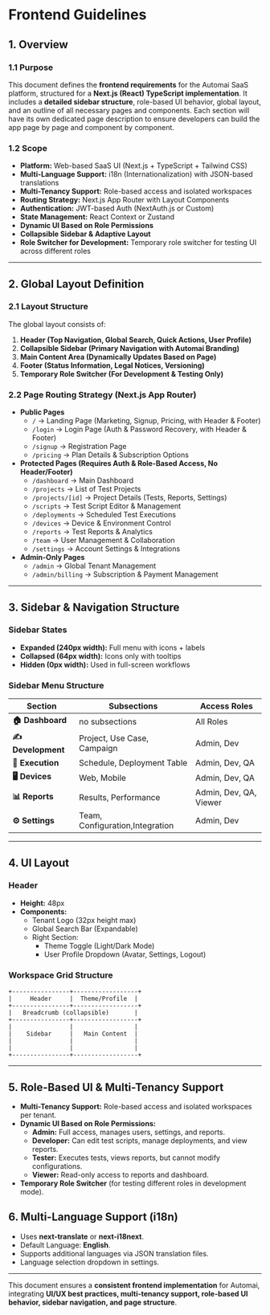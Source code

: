# Frontend Guidelines

## 1. Overview
### 1.1 Purpose
This document defines the **frontend requirements** for the Automai SaaS platform, structured for a **Next.js (React) TypeScript implementation**. It includes a **detailed sidebar structure**, role-based UI behavior, global layout, and an outline of all necessary pages and components. Each section will have its own dedicated page description to ensure developers can build the app page by page and component by component.

### 1.2 Scope
- **Platform:** Web-based SaaS UI (Next.js + TypeScript + Tailwind CSS)
- **Multi-Language Support:** i18n (Internationalization) with JSON-based translations
- **Multi-Tenancy Support:** Role-based access and isolated workspaces
- **Routing Strategy:** Next.js App Router with Layout Components
- **Authentication:** JWT-based Auth (NextAuth.js or Custom)
- **State Management:** React Context or Zustand
- **Dynamic UI Based on Role Permissions**
- **Collapsible Sidebar & Adaptive Layout**
- **Role Switcher for Development:** Temporary role switcher for testing UI across different roles

---

## 2. Global Layout Definition
### 2.1 Layout Structure
The global layout consists of:
1. **Header (Top Navigation, Global Search, Quick Actions, User Profile)**
2. **Collapsible Sidebar (Primary Navigation with Automai Branding)**
3. **Main Content Area (Dynamically Updates Based on Page)**
4. **Footer (Status Information, Legal Notices, Versioning)**
5. **Temporary Role Switcher (For Development & Testing Only)**

### 2.2 Page Routing Strategy (Next.js App Router)
- **Public Pages**
  - `/` → Landing Page (Marketing, Signup, Pricing, with Header & Footer)
  - `/login` → Login Page (Auth & Password Recovery, with Header & Footer)
  - `/signup` → Registration Page
  - `/pricing` → Plan Details & Subscription Options
- **Protected Pages (Requires Auth & Role-Based Access, No Header/Footer)**
  - `/dashboard` → Main Dashboard
  - `/projects` → List of Test Projects
  - `/projects/[id]` → Project Details (Tests, Reports, Settings)
  - `/scripts` → Test Script Editor & Management
  - `/deployments` → Scheduled Test Executions
  - `/devices` → Device & Environment Control
  - `/reports` → Test Reports & Analytics
  - `/team` → User Management & Collaboration
  - `/settings` → Account Settings & Integrations
- **Admin-Only Pages**
  - `/admin` → Global Tenant Management
  - `/admin/billing` → Subscription & Payment Management

---

## 3. Sidebar & Navigation Structure
### Sidebar States
- **Expanded (240px width):** Full menu with icons + labels
- **Collapsed (64px width):** Icons only with tooltips
- **Hidden (0px width):** Used in full-screen workflows

### Sidebar Menu Structure
| **Section**               | **Subsections**                | **Access Roles** |
|--------------------------|-------------------------------|-----------------|
| **🏠 Dashboard**         | no subsections           | All Roles       |
| **✍️  Development** | Project, Use Case, Campaign | Admin, Dev |
| **🚀 Execution** | Schedule, Deployment Table | Admin, Dev, QA  |
| **🖥️ Devices** | Web, Mobile | Admin, Dev, QA  |
| **📊 Reports** | Results, Performance  | Admin, Dev, QA, Viewer |
| **⚙️ Settings** | Team, Configuration,Integration  | Admin, Dev      |

---

## 4. UI Layout
### Header
- **Height:** 48px
- **Components:** 
  - Tenant Logo (32px height max)
  - Global Search Bar (Expandable)
  - Right Section:
    - Theme Toggle (Light/Dark Mode)
    - User Profile Dropdown (Avatar, Settings, Logout)

### Workspace Grid Structure
```
+----------------+------------------+
|     Header     |  Theme/Profile  |
+----------------+------------------+
|   Breadcrumb (collapsible)       |
+----------------+------------------+
|                |                 |
|    Sidebar     |   Main Content  |
|                |                 |
|                |                 |
+----------------+------------------+
```

---

## 5. Role-Based UI & Multi-Tenancy Support
- **Multi-Tenancy Support:** Role-based access and isolated workspaces per tenant.
- **Dynamic UI Based on Role Permissions:**
  - **Admin:** Full access, manages users, settings, and reports.
  - **Developer:** Can edit test scripts, manage deployments, and view reports.
  - **Tester:** Executes tests, views reports, but cannot modify configurations.
  - **Viewer:** Read-only access to reports and dashboard.
- **Temporary Role Switcher** (for testing different roles in development mode).

## 6. Multi-Language Support (i18n)
- Uses **next-translate** or **next-i18next**.
- Default Language: **English**.
- Supports additional languages via JSON translation files.
- Language selection dropdown in settings.

---

This document ensures a **consistent frontend implementation** for Automai, integrating **UI/UX best practices, multi-tenancy support, role-based UI behavior, sidebar navigation, and page structure**.
